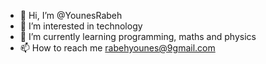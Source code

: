 - 👋 Hi, I’m @YounesRabeh
- 👀 I’m interested in technology
- 🌱 I’m currently learning programming, maths and physics
- 📫 How to reach me rabehyounes@9gmail.com

<!---
YounesRabeh/YounesRabeh is a ✨ special ✨ repository because its `README.md` (this file) appears on your GitHub profile.
You can click the Preview link to take a look at your changes.
--->

